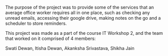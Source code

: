 The purpose of the project was to provide some of the services that an average office worker requires all in one place,
such as checking any unread emails, accessing their google drive, making notes on the go and a scheduler to store
reminders.

This project was made as a part of the course IT Workshop 2, and the team that worked on it comprised of 4 members:

Swati Dewan, Itisha Dewan, Akanksha Srivastava, Shikha Jain
